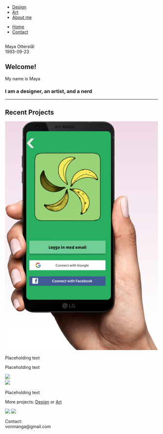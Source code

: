<html>
<head>
<meta charset="UTF-8">
<link rel="stylesheet" href="style.css">
<link href="https://fonts.googleapis.com/css?family=Josefin+Sans&display=swap" rel="stylesheet"/>
<link href="https://fonts.googleapis.com/css?family=Mukta&display=swap" rel="stylesheet"/>
 </head>
 <body>
<nav id="navbar">
      <ul>
        <li><a href="Design.html">Design</a></li>
        <li><a href="Art.html">Art</a></li>
        <li><a href="#">About me</a></li>
  </ul>
      <ul>
        <li><a href="#"><u>Home</u></a></li>
        <li><a href="#footer">Contact</a></li></ul></nav>
    <section id="welcome-section">
     <div id="image">
       <img src="https://i.imgur.com/vbYgByC.jpg?1" title="" class="img1"/>
       <div class="overlay">
         <div class="text">Maya Otterstål<br>1993-09-23 </div></div>
      </div>
     <div><h1>Welcome!</h1>
       <p>My name is Maya</p><h3>I am a designer, an artist, and a nerd</h3></div></section>
<hr>
    <section id="projects">
      <div class="project-tile"><h2>Recent Projects</h2>
        <div class="project-item">
          <img src="Pictures\MobileNowa.jpg" class="picture" alt="NoWa-app">
          <p class="p1">Placeholding text</p>
        </div>
        <div class="project-item">
          <p class="p1">Placeholding text</p>
          <img src="#" class="picture">
        </div>
        <div class="project-item">
          <img src="#" class="picture">
          <p class="p1">Placeholding text</p>
        </div>
        <p>More projects: <a href="Design.html">Design</a> or <a href="Art.html">Art</a></p>
      </div>
    </section>
    <section id="footer">
      <div><a id="profile-link" href="https://www.instagram.com/lilla_bubblan/" target="_blank"><img src="https://www.freepnglogos.com/uploads/download-instagram-png-logo-20.png" class="img2"></a>
        <a id="profile-link" href="https://www.linkedin.com/in/maya-otterst%C3%A5l-497b64169/" target="_blank"><img src="https://image.flaticon.com/icons/png/512/174/174857.png" class="img3"></a></div>
      <div><p>Contact:<br>vonmanga@gmail.com</p></div>
</section>
</body>
</html>    
    